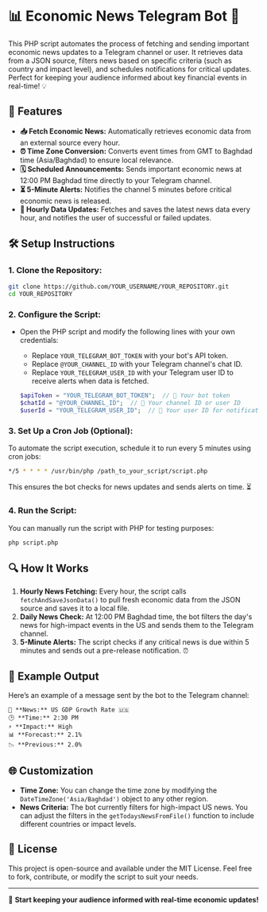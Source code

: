 # 📊 Economic News Telegram Bot 🚀

This PHP script automates the process of fetching and sending important economic news updates to a Telegram channel or user. It retrieves data from a JSON source, filters news based on specific criteria (such as country and impact level), and schedules notifications for critical updates. Perfect for keeping your audience informed about key financial events in real-time! 💡

## 🌟 Features
- **📥 Fetch Economic News:** Automatically retrieves economic data from an external source every hour.
- **⏰ Time Zone Conversion:** Converts event times from GMT to Baghdad time (Asia/Baghdad) to ensure local relevance.
- **🗓️ Scheduled Announcements:** Sends important economic news at 12:00 PM Baghdad time directly to your Telegram channel.
- **⏳ 5-Minute Alerts:** Notifies the channel 5 minutes before critical economic news is released.
- **🔄 Hourly Data Updates:** Fetches and saves the latest news data every hour, and notifies the user of successful or failed updates.

## 🛠️ Setup Instructions

### 1. **Clone the Repository:**
```bash
git clone https://github.com/YOUR_USERNAME/YOUR_REPOSITORY.git
cd YOUR_REPOSITORY
```

### 2. **Configure the Script:**
- Open the PHP script and modify the following lines with your own credentials:
  - Replace `YOUR_TELEGRAM_BOT_TOKEN` with your bot's API token.
  - Replace `@YOUR_CHANNEL_ID` with your Telegram channel's chat ID.
  - Replace `YOUR_TELEGRAM_USER_ID` with your Telegram user ID to receive alerts when data is fetched.

  ```php
  $apiToken = "YOUR_TELEGRAM_BOT_TOKEN";  // 🔐 Your bot token
  $chatId = "@YOUR_CHANNEL_ID";  // 📨 Your channel ID or user ID
  $userId = "YOUR_TELEGRAM_USER_ID";  // 📨 Your user ID for notifications
  ```

### 3. **Set Up a Cron Job (Optional):**
To automate the script execution, schedule it to run every 5 minutes using cron jobs:
```bash
*/5 * * * * /usr/bin/php /path_to_your_script/script.php
```
This ensures the bot checks for news updates and sends alerts on time. ⏳

### 4. **Run the Script:**
You can manually run the script with PHP for testing purposes:
```bash
php script.php
```

## 🔍 How It Works

1. **Hourly News Fetching:** Every hour, the script calls `fetchAndSaveJsonData()` to pull fresh economic data from the JSON source and saves it to a local file.
2. **Daily News Check:** At 12:00 PM Baghdad time, the bot filters the day's news for high-impact events in the US and sends them to the Telegram channel.
3. **5-Minute Alerts:** The script checks if any critical news is due within 5 minutes and sends out a pre-release notification. ⏰

## 🔧 Example Output

Here’s an example of a message sent by the bot to the Telegram channel:

```
📢 **News:** US GDP Growth Rate 🇺🇸
🕒 **Time:** 2:30 PM
⚡ **Impact:** High
📊 **Forecast:** 2.1%
📉 **Previous:** 2.0%
```

## 🌐 Customization

- **Time Zone:** You can change the time zone by modifying the `DateTimeZone('Asia/Baghdad')` object to any other region.
- **News Criteria:** The bot currently filters for high-impact US news. You can adjust the filters in the `getTodaysNewsFromFile()` function to include different countries or impact levels.

## 📝 License

This project is open-source and available under the MIT License. Feel free to fork, contribute, or modify the script to suit your needs.

---

🚀 **Start keeping your audience informed with real-time economic updates!**
